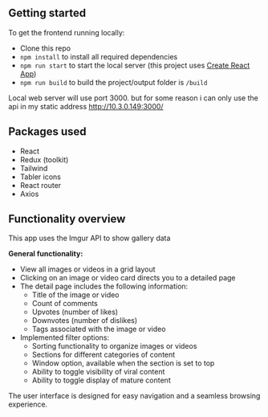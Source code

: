 ## Getting started

To get the frontend running locally:

- Clone this repo
- `npm install` to install all required dependencies
- `npm run start` to start the local server (this project uses [Create React App](https://create-react-app.dev/))
- `npm run build` to build the project/output folder is `/build`

Local web server will use port 3000. but for some reason i can only use the api in my static address http://10.3.0.149:3000/



## Packages used

- React
- Redux (toolkit)
- Tailwind
- Tabler icons
- React router
- Axios

## Functionality overview

This app uses the Imgur API to show gallery data

**General functionality:**

- View all images or videos in a grid layout
- Clicking on an image or video card directs you to a detailed page
- The detail page includes the following information:
  - Title of the image or video
  - Count of comments
  - Upvotes (number of likes)
  - Downvotes (number of dislikes)
  - Tags associated with the image or video
- Implemented filter options:
  - Sorting functionality to organize images or videos
  - Sections for different categories of content
  - Window option, available when the section is set to top
  - Ability to toggle visibility of viral content
  - Ability to toggle display of mature content

The user interface is designed for easy navigation and a seamless browsing experience.

